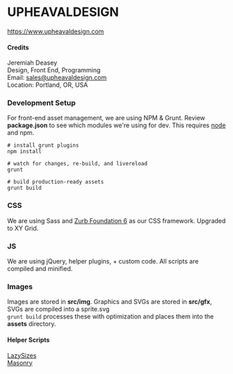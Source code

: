 # UPHEAVALDESIGN #
https://www.upheavaldesign.com

#### Credits
Jeremiah Deasey  
Design, Front End, Programming  
Email: sales@upheavaldesign.com    
Location: Portland, OR, USA   


### Development Setup

For front-end asset management, we are using NPM & Grunt.
Review **package.json** to see which modules we're using for dev.
This requires [node](http://nodejs.org/download/) and npm.

	# install grunt plugins
	npm install
	
	# watch for changes, re-build, and livereload
	grunt

	# build production-ready assets
	grunt build


### CSS

We are using Sass and [Zurb Foundation 6](https://foundation.zurb.com/sites/docs/) as our CSS framework. Upgraded to XY Grid.


### JS

We are using jQuery, helper plugins, + custom code. All scripts are compiled and minified.


### Images

Images are stored in **src/img**. Graphics and SVGs are stored in **src/gfx**, SVGs are compiled into a sprite.svg  
`grunt build` processes these with optimization and places them into the **assets** directory.


#### Helper Scripts
[LazySizes](https://github.com/aFarkas/lazysizes)  
[Masonry](https://masonry.desandro.com/)
